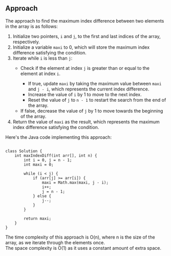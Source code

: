 <h2>Approach</h2>

<p>The approach to find the maximum index difference between two elements in the array is as follows:</p>

<ol>
    <li>Initialize two pointers, <code>i</code> and <code>j</code>, to the first and last indices of the array, respectively.</li>
    <li>Initialize a variable <code>maxi</code> to 0, which will store the maximum index difference satisfying the condition.</li>
    <li>Iterate while <code>i</code> is less than <code>j</code>:</li>
    <ul>
        <li>Check if the element at index <code>j</code> is greater than or equal to the element at index <code>i</code>.</li>
        <ul>
            <li>If true, update <code>maxi</code> by taking the maximum value between <code>maxi</code> and <code>j - i</code>, which represents the current index difference.</li>
            <li>Increase the value of <code>i</code> by 1 to move to the next index.</li>
            <li>Reset the value of <code>j</code> to <code>n - 1</code> to restart the search from the end of the array.</li>
        </ul>
        <li>If false, decrease the value of <code>j</code> by 1 to move towards the beginning of the array.</li>
    </ul>
    <li>Return the value of <code>maxi</code> as the result, which represents the maximum index difference satisfying the condition.</li>
</ol>

<p>Here's the Java code implementing this approach:</p>

<pre><code>
class Solution {
    int maxIndexDiff(int arr[], int n) {
        int i = 0, j = n - 1;
        int maxi = 0;

        while (i < j) {
            if (arr[j] >= arr[i]) {
                maxi = Math.max(maxi, j - i);
                i++;
                j = n - 1;
            } else {
                j--;
            }
        }

        return maxi;
    }
}
</code></pre>

<p>The time complexity of this approach is O(n), where n is the size of the array, as we iterate through the elements once.<br>The space complexity is O(1) as it uses a constant amount of extra space.</p>
